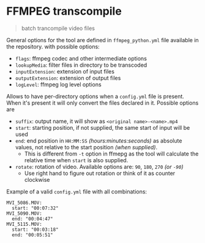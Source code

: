 # FFMPEG transcompile

> batch trancompile video files

General options for the tool are defined in `ffmpeg_python.yml` file available in the repository. with possible options:

* `flags`: ffmpeg codec and other intermediate options
* `lookupMedia`: filter files in directory to be transcoded
* `inputExtension`: extension of input files
* `outputExtension`: extension of output files
* `logLevel`: ffmpeg log level options

Allows to have per-directory options when a `config.yml` file is present. When it's present it will only convert the files declared in it. Possible options are

* `suffix`: output name, it will show as `<original name>-<name>.mp4`
* `start`: starting position, if not supplied, the same start of input will be used
* `end`: end position in `HH:MM:SS` *(hours:minutes:seconds)* as absolute values, not relative to the start position *(when supplied)*.
    * This is different from `-t` option in ffmepg as the tool will calculate the relative time when `start` is also supplied.
* `rotate`: rotation of video. Available options are: `90`, `180`, `270` _(or `-90`)_
    * Use right hand to figure out rotation or think of it as counter clockwise

Example of a valid `config.yml` file with all combinations:

```
MVI_5086.MOV:
  start: "00:07:32"
MVI_5090.MOV:
  end: "00:04:47"
MVI_5115.MOV:
  start: "00:03:18"
  end: "00:05:51"
```

